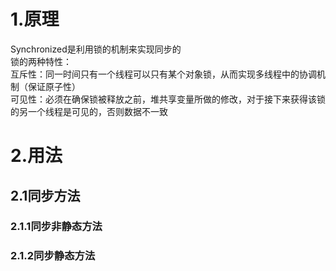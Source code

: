 1.原理
=  
Synchronized是利用锁的机制来实现同步的  
锁的两种特性：  
互斥性：同一时间只有一个线程可以只有某个对象锁，从而实现多线程中的协调机制（保证原子性）  
可见性：必须在确保锁被释放之前，堆共享变量所做的修改，对于接下来获得该锁的另一个线程是可见的，否则数据不一致  

2.用法  
=  
2.1同步方法　　
-  
### 2.1.1同步非静态方法  

### 2.1.2同步静态方法



